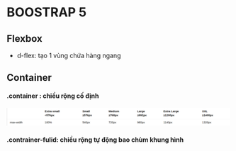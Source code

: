 # BOOSTRAP 5

## Flexbox
* d-flex: tạo 1 vùng chứa hàng ngang

## Container
####  .container : chiều rộng cố định
![alt](./images/Screenshot%20from%202023-03-17%2009-25-11.png)
    					
#### .contrainer-fulid: chiều rộng tự động bao chùm khung hình